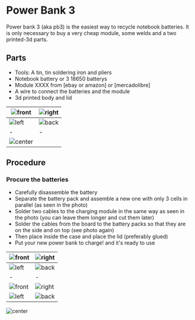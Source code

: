 # Power Bank 3

Power bank 3 (aka pb3) is the easiest way to recycle notebook batteries. It is only necessary to buy a very cheap module, some welds and a two printed-3d parts.

## Parts

- Tools: A tin, tin soldering iron and pliers
- Notebook battery or 3 18650 batterys
- Module XXXX from [ebay or amazon] or [mercadolibre]
- A wire to connect the batteries and the module
- 3d printed body and lid

| ![front](imgs/0-tools.jpeg) | ![right](imgs/1-battery.jpeg) |
| - | - |
| ![left](imgs/2-module.jpeg) | ![back](imgs/3-body.jpeg) |
| - | - |
| ![center](imgs/4-top.jpeg) |
## Procedure

### Procure the batteries

- Carefully disassemble the battery
- Separate the battery pack and assemble a new one with only 3 cells in parallel (as seen in the photo)
- Solder two cables to the charging module in the same way as seen in the photo (you can leave them longer and cut them later)
- Solder the cables from the board to the battery packs so that they are on the side and on top (see photo again)
- Then place inside the case and place the lid (preferably glued)
- Put your new power bank to charge! and it's ready to use

| ![front](imgs/5-step1.jpeg) | ![right](imgs/6-step2.jpeg) |
| - | - |
| ![left](imgs/7-step3.jpeg) | ![back](imgs/8-step4.jpeg) |
| - | - |
| ![front](imgs/8-step4.jpeg) | ![right](imgs/9-step5.jpeg) |
| ![left](imgs/10-step6.jpeg) | ![back]() |

![center](imgs/12-step8.jpeg)







 

